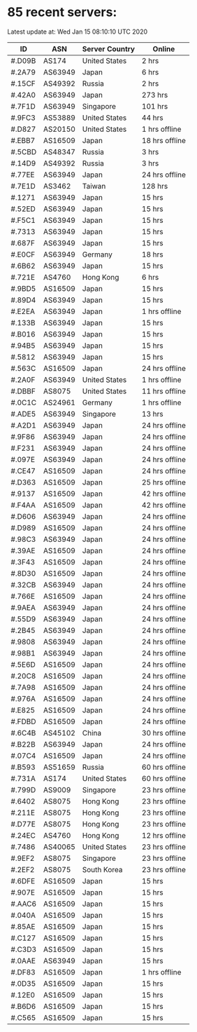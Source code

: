 # 85 recent servers:

Latest update at: Wed Jan 15 08:10:10 UTC 2020

| ID | ASN | Server Country | Online |
| -- | --- | -------------- | ------ |
| #.D09B | AS174 | United States | 2 hrs |
| #.2A79 | AS63949 | Japan | 6 hrs |
| #.15CF | AS49392 | Russia | 2 hrs |
| #.42A0 | AS63949 | Japan | 273 hrs |
| #.7F1D | AS63949 | Singapore | 101 hrs |
| #.9FC3 | AS53889 | United States | 44 hrs |
| #.D827 | AS20150 | United States | 1 hrs offline |
| #.EBB7 | AS16509 | Japan | 18 hrs offline |
| #.5CBD | AS48347 | Russia | 3 hrs |
| #.14D9 | AS49392 | Russia | 3 hrs |
| #.77EE | AS63949 | Japan | 24 hrs offline |
| #.7E1D | AS3462 | Taiwan | 128 hrs |
| #.1271 | AS63949 | Japan | 15 hrs |
| #.52ED | AS63949 | Japan | 15 hrs |
| #.F5C1 | AS63949 | Japan | 15 hrs |
| #.7313 | AS63949 | Japan | 15 hrs |
| #.687F | AS63949 | Japan | 15 hrs |
| #.E0CF | AS63949 | Germany | 18 hrs |
| #.6B62 | AS63949 | Japan | 15 hrs |
| #.721E | AS4760 | Hong Kong | 6 hrs |
| #.9BD5 | AS16509 | Japan | 15 hrs |
| #.89D4 | AS63949 | Japan | 15 hrs |
| #.E2EA | AS63949 | Japan | 1 hrs offline |
| #.133B | AS63949 | Japan | 15 hrs |
| #.B016 | AS63949 | Japan | 15 hrs |
| #.94B5 | AS63949 | Japan | 15 hrs |
| #.5812 | AS63949 | Japan | 15 hrs |
| #.563C | AS16509 | Japan | 24 hrs offline |
| #.2A0F | AS63949 | United States | 1 hrs offline |
| #.DBBF | AS8075 | United States | 11 hrs offline |
| #.0C1C | AS24961 | Germany | 1 hrs offline |
| #.ADE5 | AS63949 | Singapore | 13 hrs |
| #.A2D1 | AS63949 | Japan | 24 hrs offline |
| #.9F86 | AS63949 | Japan | 24 hrs offline |
| #.F231 | AS63949 | Japan | 24 hrs offline |
| #.097E | AS63949 | Japan | 24 hrs offline |
| #.CE47 | AS16509 | Japan | 24 hrs offline |
| #.D363 | AS16509 | Japan | 25 hrs offline |
| #.9137 | AS16509 | Japan | 42 hrs offline |
| #.F4AA | AS16509 | Japan | 42 hrs offline |
| #.D606 | AS63949 | Japan | 24 hrs offline |
| #.D989 | AS16509 | Japan | 24 hrs offline |
| #.98C3 | AS63949 | Japan | 24 hrs offline |
| #.39AE | AS16509 | Japan | 24 hrs offline |
| #.3F43 | AS16509 | Japan | 24 hrs offline |
| #.8D30 | AS16509 | Japan | 24 hrs offline |
| #.32CB | AS63949 | Japan | 24 hrs offline |
| #.766E | AS16509 | Japan | 24 hrs offline |
| #.9AEA | AS63949 | Japan | 24 hrs offline |
| #.55D9 | AS63949 | Japan | 24 hrs offline |
| #.2B45 | AS63949 | Japan | 24 hrs offline |
| #.9808 | AS63949 | Japan | 24 hrs offline |
| #.98B1 | AS63949 | Japan | 24 hrs offline |
| #.5E6D | AS16509 | Japan | 24 hrs offline |
| #.20C8 | AS16509 | Japan | 24 hrs offline |
| #.7A98 | AS16509 | Japan | 24 hrs offline |
| #.976A | AS16509 | Japan | 24 hrs offline |
| #.E825 | AS16509 | Japan | 24 hrs offline |
| #.FDBD | AS16509 | Japan | 24 hrs offline |
| #.6C4B | AS45102 | China | 30 hrs offline |
| #.B22B | AS63949 | Japan | 24 hrs offline |
| #.07C4 | AS16509 | Japan | 24 hrs offline |
| #.B593 | AS51659 | Russia | 60 hrs offline |
| #.731A | AS174 | United States | 60 hrs offline |
| #.799D | AS9009 | Singapore | 23 hrs offline |
| #.6402 | AS8075 | Hong Kong | 23 hrs offline |
| #.211E | AS8075 | Hong Kong | 23 hrs offline |
| #.D77E | AS8075 | Hong Kong | 23 hrs offline |
| #.24EC | AS4760 | Hong Kong | 12 hrs offline |
| #.7486 | AS40065 | United States | 23 hrs offline |
| #.9EF2 | AS8075 | Singapore | 23 hrs offline |
| #.2EF2 | AS8075 | South Korea | 23 hrs offline |
| #.6DFE | AS16509 | Japan | 15 hrs |
| #.907E | AS16509 | Japan | 15 hrs |
| #.AAC6 | AS16509 | Japan | 15 hrs |
| #.040A | AS16509 | Japan | 15 hrs |
| #.85AE | AS16509 | Japan | 15 hrs |
| #.C127 | AS16509 | Japan | 15 hrs |
| #.C3D3 | AS16509 | Japan | 15 hrs |
| #.0AAE | AS63949 | Japan | 15 hrs |
| #.DF83 | AS16509 | Japan | 1 hrs offline |
| #.0D35 | AS16509 | Japan | 15 hrs |
| #.12E0 | AS16509 | Japan | 15 hrs |
| #.B6D6 | AS16509 | Japan | 15 hrs |
| #.C565 | AS16509 | Japan | 15 hrs |


